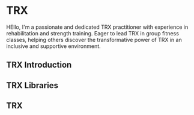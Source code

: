 # TRX

HEllo, I'm a passionate and dedicated TRX practitioner with experience in rehabilitation and strength training. Eager to lead TRX in group fitness classes, helping others discover the transformative power of TRX in an inclusive and supportive environment.


## TRX Introduction
## TRX Libraries
## TRX 
